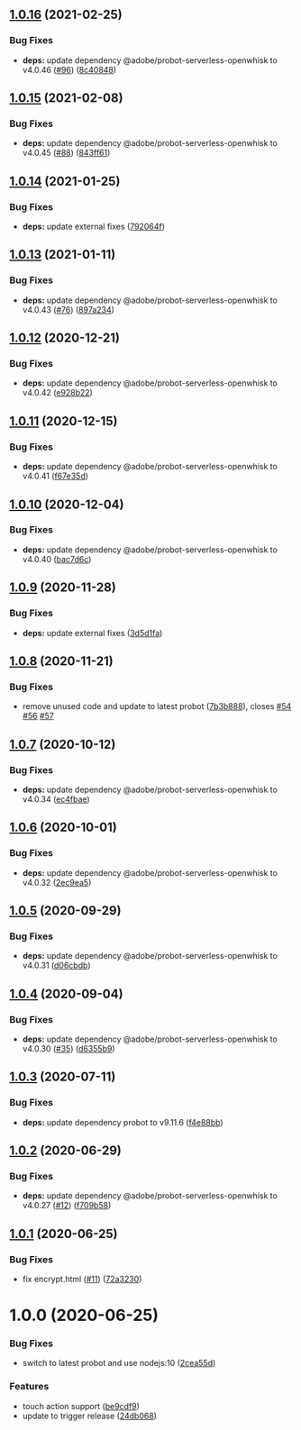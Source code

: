 ## [1.0.16](https://github.com/adobe-rnd/project-bot/compare/v1.0.15...v1.0.16) (2021-02-25)


### Bug Fixes

* **deps:** update dependency @adobe/probot-serverless-openwhisk to v4.0.46 ([#96](https://github.com/adobe-rnd/project-bot/issues/96)) ([8c40848](https://github.com/adobe-rnd/project-bot/commit/8c40848eb06add981896bca8a873ea51b4d44a17))

## [1.0.15](https://github.com/adobe-rnd/project-bot/compare/v1.0.14...v1.0.15) (2021-02-08)


### Bug Fixes

* **deps:** update dependency @adobe/probot-serverless-openwhisk to v4.0.45 ([#88](https://github.com/adobe-rnd/project-bot/issues/88)) ([843ff61](https://github.com/adobe-rnd/project-bot/commit/843ff61a52bf245b6de4832a29854ffdb3d50a28))

## [1.0.14](https://github.com/adobe-rnd/project-bot/compare/v1.0.13...v1.0.14) (2021-01-25)


### Bug Fixes

* **deps:** update external fixes ([792064f](https://github.com/adobe-rnd/project-bot/commit/792064f3aefdf26374f6b865cb4b2cf4cd50a1a3))

## [1.0.13](https://github.com/adobe-rnd/project-bot/compare/v1.0.12...v1.0.13) (2021-01-11)


### Bug Fixes

* **deps:** update dependency @adobe/probot-serverless-openwhisk to v4.0.43 ([#76](https://github.com/adobe-rnd/project-bot/issues/76)) ([897a234](https://github.com/adobe-rnd/project-bot/commit/897a234edfde8715577875db4b81f65ccb16771b))

## [1.0.12](https://github.com/adobe-rnd/project-bot/compare/v1.0.11...v1.0.12) (2020-12-21)


### Bug Fixes

* **deps:** update dependency @adobe/probot-serverless-openwhisk to v4.0.42 ([e928b22](https://github.com/adobe-rnd/project-bot/commit/e928b22f77b8acffb5bd413b7a07a9866172b7ac))

## [1.0.11](https://github.com/adobe-rnd/project-bot/compare/v1.0.10...v1.0.11) (2020-12-15)


### Bug Fixes

* **deps:** update dependency @adobe/probot-serverless-openwhisk to v4.0.41 ([f67e35d](https://github.com/adobe-rnd/project-bot/commit/f67e35dbfe7b91bea254dfb15fb814437075374b))

## [1.0.10](https://github.com/adobe-rnd/project-bot/compare/v1.0.9...v1.0.10) (2020-12-04)


### Bug Fixes

* **deps:** update dependency @adobe/probot-serverless-openwhisk to v4.0.40 ([bac7d6c](https://github.com/adobe-rnd/project-bot/commit/bac7d6cb454160fb2202707dfccfd48a20e2d9a0))

## [1.0.9](https://github.com/adobe-rnd/project-bot/compare/v1.0.8...v1.0.9) (2020-11-28)


### Bug Fixes

* **deps:** update external fixes ([3d5d1fa](https://github.com/adobe-rnd/project-bot/commit/3d5d1faa8454aba0cf244b002fc236eb98e13fd4))

## [1.0.8](https://github.com/adobe-rnd/project-bot/compare/v1.0.7...v1.0.8) (2020-11-21)


### Bug Fixes

* remove unused code and update to latest probot ([7b3b888](https://github.com/adobe-rnd/project-bot/commit/7b3b888f3b22ed2567353df3077f676dcce60ea5)), closes [#54](https://github.com/adobe-rnd/project-bot/issues/54) [#56](https://github.com/adobe-rnd/project-bot/issues/56) [#57](https://github.com/adobe-rnd/project-bot/issues/57)

## [1.0.7](https://github.com/adobe-rnd/project-bot/compare/v1.0.6...v1.0.7) (2020-10-12)


### Bug Fixes

* **deps:** update dependency @adobe/probot-serverless-openwhisk to v4.0.34 ([ec4fbae](https://github.com/adobe-rnd/project-bot/commit/ec4fbae090863aa8468e4ae7a80e4ad5b7e74b58))

## [1.0.6](https://github.com/adobe-rnd/project-bot/compare/v1.0.5...v1.0.6) (2020-10-01)


### Bug Fixes

* **deps:** update dependency @adobe/probot-serverless-openwhisk to v4.0.32 ([2ec9ea5](https://github.com/adobe-rnd/project-bot/commit/2ec9ea5c79a69951f389f23e1deac2957ac91012))

## [1.0.5](https://github.com/adobe-rnd/project-bot/compare/v1.0.4...v1.0.5) (2020-09-29)


### Bug Fixes

* **deps:** update dependency @adobe/probot-serverless-openwhisk to v4.0.31 ([d06cbdb](https://github.com/adobe-rnd/project-bot/commit/d06cbdbdf1d818bd2057129dd64259d4aebf175c))

## [1.0.4](https://github.com/adobe-rnd/project-bot/compare/v1.0.3...v1.0.4) (2020-09-04)


### Bug Fixes

* **deps:** update dependency @adobe/probot-serverless-openwhisk to v4.0.30 ([#35](https://github.com/adobe-rnd/project-bot/issues/35)) ([d6355b9](https://github.com/adobe-rnd/project-bot/commit/d6355b97deb0af197f2ee9ef51a45a1e7361fb07))

## [1.0.3](https://github.com/adobe-rnd/project-bot/compare/v1.0.2...v1.0.3) (2020-07-11)


### Bug Fixes

* **deps:** update dependency probot to v9.11.6 ([f4e88bb](https://github.com/adobe-rnd/project-bot/commit/f4e88bbdc187cf8015fc3427fac9f7f21545a011))

## [1.0.2](https://github.com/adobe-rnd/project-bot/compare/v1.0.1...v1.0.2) (2020-06-29)


### Bug Fixes

* **deps:** update dependency @adobe/probot-serverless-openwhisk to v4.0.27 ([#12](https://github.com/adobe-rnd/project-bot/issues/12)) ([f709b58](https://github.com/adobe-rnd/project-bot/commit/f709b582a23ec0d320c0f4cc90ae592e57ce5fb3))

## [1.0.1](https://github.com/adobe-rnd/project-bot/compare/v1.0.0...v1.0.1) (2020-06-25)


### Bug Fixes

* fix encrypt.html ([#11](https://github.com/adobe-rnd/project-bot/issues/11)) ([72a3230](https://github.com/adobe-rnd/project-bot/commit/72a323062dc0d20d32dcd96bc8aa2c8b81da1379))

# 1.0.0 (2020-06-25)


### Bug Fixes

* switch to latest probot and use nodejs:10 ([2cea55d](https://github.com/adobe-rnd/project-bot/commit/2cea55d14833833135c9b0f5dd010d1afc5a8851))


### Features

* touch action support ([be9cdf9](https://github.com/adobe-rnd/project-bot/commit/be9cdf99d18c6dad51902d5d6eef517ac6a6fb56))
* update to trigger release ([24db068](https://github.com/adobe-rnd/project-bot/commit/24db0680f63fc16dd7d064a8de2711338b1fb9c8))
